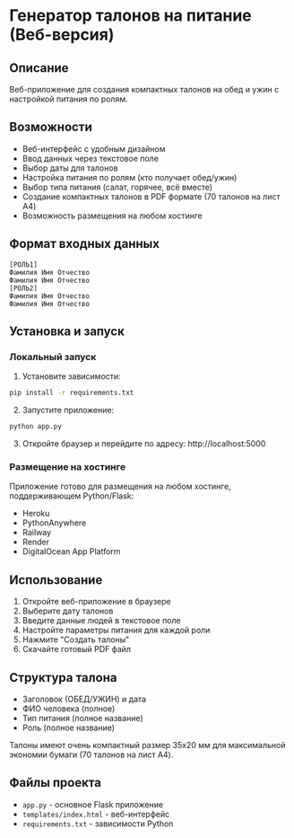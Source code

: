# Генератор талонов на питание (Веб-версия)

## Описание
Веб-приложение для создания компактных талонов на обед и ужин с настройкой питания по ролям.

## Возможности
- Веб-интерфейс с удобным дизайном
- Ввод данных через текстовое поле
- Выбор даты для талонов
- Настройка питания по ролям (кто получает обед/ужин)
- Выбор типа питания (салат, горячее, всё вместе)
- Создание компактных талонов в PDF формате (70 талонов на лист A4)
- Возможность размещения на любом хостинге

## Формат входных данных
```
[РОЛЬ1]
Фамилия Имя Отчество
Фамилия Имя Отчество
[РОЛЬ2]
Фамилия Имя Отчество
Фамилия Имя Отчество
```

## Установка и запуск

### Локальный запуск
1. Установите зависимости:
```bash
pip install -r requirements.txt
```

2. Запустите приложение:
```bash
python app.py
```

3. Откройте браузер и перейдите по адресу: http://localhost:5000

### Размещение на хостинге
Приложение готово для размещения на любом хостинге, поддерживающем Python/Flask:
- Heroku
- PythonAnywhere
- Railway
- Render
- DigitalOcean App Platform

## Использование
1. Откройте веб-приложение в браузере
2. Выберите дату талонов
3. Введите данные людей в текстовое поле
4. Настройте параметры питания для каждой роли
5. Нажмите "Создать талоны"
6. Скачайте готовый PDF файл

## Структура талона
- Заголовок (ОБЕД/УЖИН) и дата
- ФИО человека (полное)
- Тип питания (полное название)
- Роль (полное название)

Талоны имеют очень компактный размер 35x20 мм для максимальной экономии бумаги (70 талонов на лист A4).

## Файлы проекта
- `app.py` - основное Flask приложение
- `templates/index.html` - веб-интерфейс
- `requirements.txt` - зависимости Python
